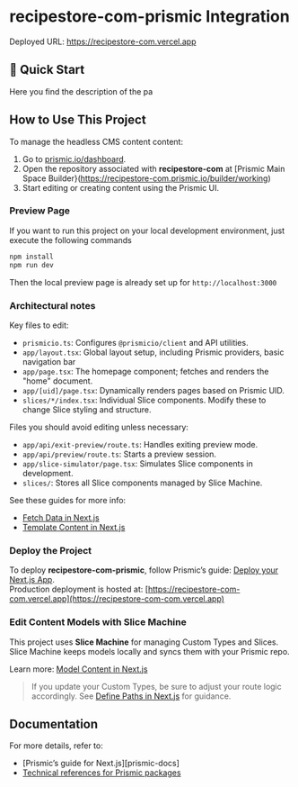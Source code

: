 # recipestore-com-prismic Integration

Deployed URL: <https://recipestore-com.vercel.app>

## 🚀 Quick Start

Here you find the description of the pa

## How to Use This Project

To manage the headless CMS content content:

1. Go to [prismic.io/dashboard](https://prismic.io/dashboard).
2. Open the repository associated with **recipestore-com** at [Prismic Main Space Builder}(https://recipestore-com.prismic.io/builder/working)
3. Start editing or creating content using the Prismic UI.

### Preview Page

If you want to run this project on your local development environment, just execute the following commands
```sh
npm install
npm run dev
```

Then the local preview page is already set up for `http://localhost:3000`

### Architectural notes

Key files to edit:

- `prismicio.ts`: Configures `@prismicio/client` and API utilities.
- `app/layout.tsx`: Global layout setup, including Prismic providers, basic navigation bar
- `app/page.tsx`: The homepage component; fetches and renders the "home" document.
- `app/[uid]/page.tsx`: Dynamically renders pages based on Prismic UID.
- `slices/*/index.tsx`: Individual Slice components. Modify these to change Slice styling and structure.

Files you should avoid editing unless necessary:

- `app/api/exit-preview/route.ts`: Handles exiting preview mode.
- `app/api/preview/route.ts`: Starts a preview session.
- `app/slice-simulator/page.tsx`: Simulates Slice components in development.
- `slices/`: Stores all Slice components managed by Slice Machine.

See these guides for more info:

- [Fetch Data in Next.js](https://prismic.io/docs/technologies/fetch-data-nextjs)
- [Template Content in Next.js](https://prismic.io/docs/technologies/template-content-nextjs)

### Deploy the Project

To deploy **recipestore-com-prismic**, follow Prismic’s guide: [Deploy your Next.js App](https://prismic.io/docs/technologies/deploy-nextjs).  
Production deployment is hosted at: [https://recipestore-com-com.vercel.app](https://recipestore-com-com.vercel.app)

### Edit Content Models with Slice Machine

This project uses **Slice Machine** for managing Custom Types and Slices. Slice Machine keeps models locally and syncs them with your Prismic repo.

Learn more: [Model Content in Next.js](https://prismic.io/docs/technologies/model-content-nextjs)

> If you update your Custom Types, be sure to adjust your route logic accordingly. See [Define Paths in Next.js](https://prismic.io/docs/technologies/define-paths-nextjs) for guidance.

## Documentation

For more details, refer to:

- [Prismic’s guide for Next.js][prismic-docs]
- [Technical references for Prismic packages](https://prismic.io/docs/technologies/technical-references)
